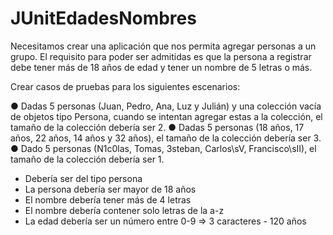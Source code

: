 # JUnitEdadesNombres

Necesitamos crear una aplicación que nos permita agregar personas a un grupo. 
El requisito para poder ser admitidas es que la persona a registrar debe tener más de 18
años de edad y tener un nombre de 5 letras o más.

Crear casos de pruebas para los siguientes escenarios:

● Dadas 5 personas (Juan, Pedro, Ana, Luz y Julián) y una colección vacía de
objetos tipo Persona, cuando se intentan agregar estas a la colección, el
tamaño de la colección debería ser 2.
● Dadas 5 personas (18 años, 17 años, 22 años, 14 años y 32 años), el tamaño de
la colección debería ser 3.
● Dado 5 personas (N1c0las, Tomas, 3steban, Carlos\sV, Francisco\sII), el tamaño
de la colección debería ser 1.

- Debería ser del tipo persona
- La persona debería ser mayor de 18 años
- El nombre debería tener más de 4 letras
- El nombre debería contener solo letras de la a-z
- La edad debería ser un número entre 0-9 => 3 caracteres - 120 años
